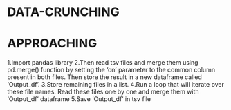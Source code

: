 # DATA-CRUNCHING

# APPROACHING
1.Import pandas library
2.Then read  tsv files and merge them using pd.merge() function by setting the ‘on’ parameter to the common column present in both files. Then store the result in a new dataframe called ‘Output_df’.
3.Store remaining files in a list.
4.Run a loop that will iterate over these file names. Read these files one by one and merge them with ‘Output_df’  dataframe
5.Save ‘Output_df’ in tsv file

